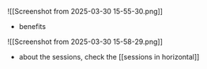 ![[Screenshot from 2025-03-30 15-55-30.png]]
- benefits

![[Screenshot from 2025-03-30 15-58-29.png]]
- about the sessions, check the [[sessions in horizontal]]


